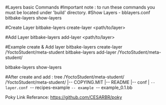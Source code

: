  #Layers basic Commands
 #Important note : to run these commands you must be located under 'build' directory.
 #Show Layers - bblayers.conf
 bitbake-layers show-layers
  
#Create Layer
bitbake-layers create-layer <path/to/layer>
  
#Add Layer
bitbake-layers add-layer <path/to/layer>
  
  
 #Example create &  Add layer
 bitbake-layers create-layer /YoctoStudent/meta-student
 bitbake-layers add-layer  /YoctoStudent/meta-student/
  
bitbake-layers show-layers

#After create and add :
tree /YoctoStudent/meta-student/
/YoctoStudent/meta-student/
|-- COPYING.MIT
|-- README
|-- conf
|   `-- layer.conf
`-- recipes-example
    `-- example
        `-- example_0.1.bb
  
 

Poky Link Referance:
https://github.com/CESARBR/poky

